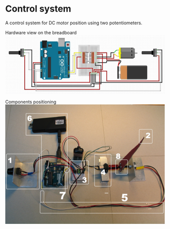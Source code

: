 # Control system
A control system for DC motor position using two potentiometers.

Hardware view on the breadboard <img src="hard-view.jpg"/>

Components positioning <img src="components.jpg"/>
